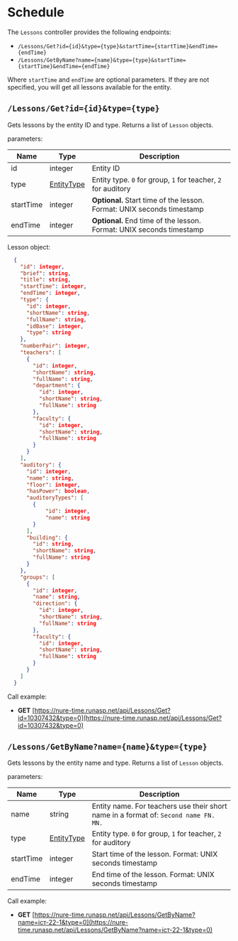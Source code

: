 # Schedule

The `Lessons` controller provides the following endpoints:
* `/Lessons/Get?id={id}&type={type}&startTime={startTime}&endTime={endTime}`
* `/Lessons/GetByName?name={name}&type={type}&startTime={startTime}&endTime={endTime}`

Where `startTime` and `endTime` are optional parameters. If they are not specified, you will get all lessons available for the entity.

## `/Lessons/Get?id={id}&type={type}`
Gets lessons by the entity ID and type. Returns a list of `Lesson` objects.

parameters:

| Name      | Type   | Description                                                            |
|-----------|--------|------------------------------------------------------------------------|
| id        | integer| Entity ID                                                              |
| type      | [EntityType](https://github.com/music-soul1-1/NureTimetableAPI/blob/master/NureTimetableAPI/Types/EntityType.cs) | Entity type. `0` for group, `1` for teacher, `2` for auditory |
| startTime | integer| **Optional.** Start time of the lesson. Format: UNIX seconds timestamp               |
| endTime   | integer| **Optional.** End time of the lesson. Format: UNIX seconds timestamp                 |


Lesson object:
```json
  {
    "id": integer,
    "brief": string,
    "title": string,
    "startTime": integer,
    "endTime": integer,
    "type": {
      "id": integer,
      "shortName": string,
      "fullName": string,
      "idBase": integer,
      "type": string
    },
    "numberPair": integer,
    "teachers": [
      {
        "id": integer,
        "shortName": string,
        "fullName": string,
        "department": {
          "id": integer,
          "shortName": string,
          "fullName": string
        },
        "faculty": {
          "id": integer,
          "shortName": string,
          "fullName": string
        }
      }
    ],
    "auditory": {
      "id": integer,
      "name": string,
      "floor": integer,
      "hasPower": boolean,
      "auditoryTypes": [
        {
            "id": integer,
            "name": string
        }
      ],
      "building": {
        "id": string,
        "shortName": string,
        "fullName": string
      }
    },
    "groups": [
      {
        "id": integer,
        "name": string,
        "direction": {
          "id": integer,
          "shortName": string,
          "fullName": string
        },
        "faculty": {
          "id": integer,
          "shortName": string,
          "fullName": string
        }
      }
    ]
  }
```

Call example:

- **GET** [https://nure-time.runasp.net/api/Lessons/Get?id=10307432&type=0](https://nure-time.runasp.net/api/Lessons/Get?id=10307432&type=0)

## `/Lessons/GetByName?name={name}&type={type}`

Gets lessons by the entity name and type. Returns a list of `Lesson` objects.

parameters:

| Name      | Type   | Description                                                            |
|-----------|--------|------------------------------------------------------------------------|
| name      | string | Entity name. For teachers use their short name in a format of: `Second name FN. MN.` |
| type      | [EntityType](https://github.com/music-soul1-1/NureTimetableAPI/blob/master/NureTimetableAPI/Types/EntityType.cs) | Entity type. `0` for group, `1` for teacher, `2` for auditory |
| startTime | integer| Start time of the lesson. Format: UNIX seconds timestamp               |
| endTime   | integer| End time of the lesson. Format: UNIX seconds timestamp                 |


Call example:

- **GET** [https://nure-time.runasp.net/api/Lessons/GetByName?name=іст-22-1&type=0](https://nure-time.runasp.net/api/Lessons/GetByName?name=іст-22-1&type=0)
